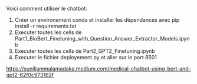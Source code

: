 Voici comment utiliser le chatbot:

1. Créer un environement conda et installer les dépendances avec pip install -r requirements.txt
2. Executer toutes les cells de Part1_BioBert_Finetuning_with_Question_Answer_Extractor_Models.ipynb
3. Executer toutes les cells de Part2_GPT2_Finetuning.ipynb
4. Executer le fichier deployement.py et aller sur le port 8501

https://suniljammalamadaka.medium.com/medical-chatbot-using-bert-and-gpt2-62f0c973162f